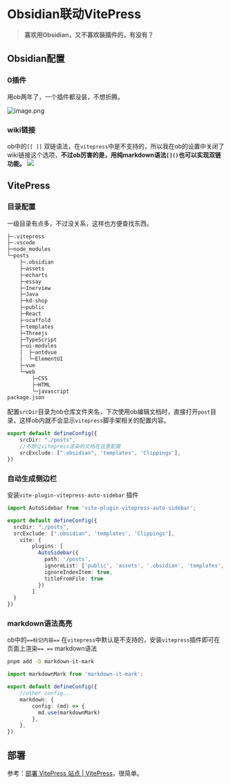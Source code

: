 # Obsidian联动VitePress

> **喜欢用Obsidian，又不喜欢装插件的，有没有？**
## Obsidian配置

### 0插件

用ob两年了，一个插件都没装，不想折腾。

![image.png](https://s2.loli.net/2024/11/07/dI8a1LjmXRigwKF.png)

### wiki链接
ob中的`[[ ]]` 双链语法，在`vitepress`中是不支持的，所以我在ob的设置中关闭了wiki链接这个选项，**不过ob厉害的是，用纯markdown语法`[]()`也可以实现双链功能。**
![](https://s2.loli.net/2024/11/07/IKM8Yu2bZSUgqPT.png)
## VitePress

### 目录配置

一级目录有点多，不过没关系，这样也方便查找东西。

```bash
├─.vitepress
├─.vscode
├─node_modules
└─posts
    ├─.obsidian
    ├─assets
    ├─echarts
    ├─essay
    ├─Inerview
    ├─Java
    ├─kd-shop
    ├─public
    ├─React
    ├─scaffold
    ├─templates
    ├─Threejs
    ├─TypeScript
    ├─ui-modules
    │  ├─antdvue
    │  └─ElementUI
    ├─vue
    └─web
        ├─CSS
        ├─HTML
        └─javascript
package.json
```

配置`srcDir`目录为ob仓库文件夹名，下次使用ob编辑文档时，直接打开`post`目录，这样ob内就不会显示`vitepress`脚手架相关的配置内容。
```ts
export default defineConfig({
	srcDir: "./posts",
	//不想让vitepress渲染的文档在这里配置
	srcExclude: [".obsidian", 'templates', 'Clippings'], 
})
```
### 自动生成侧边栏

安装`vite-plugin-vitepress-auto-sidebar` 插件
 
```ts
import AutoSidebar from 'vite-plugin-vitepress-auto-sidebar';

export default defineConfig({
  srcDir: "./posts",
  srcExclude: [".obsidian", 'templates', 'Clippings'],
	vite: {
	    plugins: [
	      AutoSidebar({
	        path: '/posts', 
	        ignoreList: ['public', 'assets', '.obsidian', 'templates', 'Clippings'],
	        ignoreIndexItem: true,
	        titleFromFile: true
	      })
	    ]
  }
})
```
### markdown语法高亮

ob中的`==标记内容==` 在`vitepress`中默认是不支持的，安装`vitepress`插件即可在页面上渲染`== ==` markdown语法

```bash
pnpm add -D markdown-it-mark
```

```ts
import markdownMark from 'markdown-it-mark';

export default defineConfig({
	//other config...
	markdown: {
	    config: (md) => {
	      md.use(markdownMark)
	    },
	},
})
```

## 部署

参考：[部署 VitePress 站点 | VitePress](https://vitepress.dev/zh/guide/deploy#github-pages)，很简单。